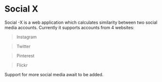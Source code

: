 # Social X
Social -X is a web application which calculates similarity between two social media accounts. Currently it supports accounts from 4 websites:

> Instagram

> Twitter

> Pinterest

> Flickr

Support for more social media await to be added.